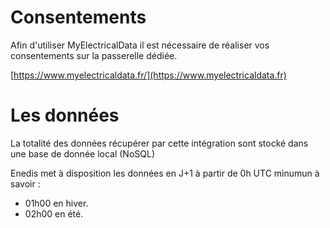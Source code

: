 # Consentements

Afin d'utiliser MyElectricalData il est nécessaire de réaliser vos consentements sur la passerelle dédiée.

[https://www.myelectricaldata.fr/](https://www.myelectricaldata.fr)

# Les données

La totalité des données récupérer par cette intégration sont stocké dans une base de donnée local (NoSQL)

Enedis met à disposition les données en J+1 à partir de 0h UTC minumun à savoir :

- 01h00 en hiver.
- 02h00 en été.

